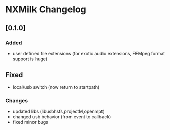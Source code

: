 # NXMilk Changelog

## [0.1.0]

### Added

- user defined file extensions (for exotic audio extensions, FFMpeg format support is huge) 

## Fixed

- local/usb switch (now return to startpath)

### Changes

- updated libs (libusbhsfs,projectM,openmpt)
- changed usb behavior (from event to callback)
- fixed minor bugs  

